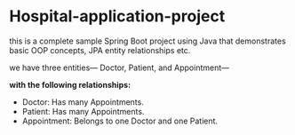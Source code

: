 # Hospital-application-project
this is a complete sample Spring Boot project using Java that demonstrates basic OOP concepts, JPA entity relationships etc.

we have three entities—  Doctor, Patient, and Appointment—

 **with the following relationships:**

- Doctor: Has many Appointments.
- Patient: Has many Appointments.
- Appointment: Belongs to one Doctor and one Patient.
